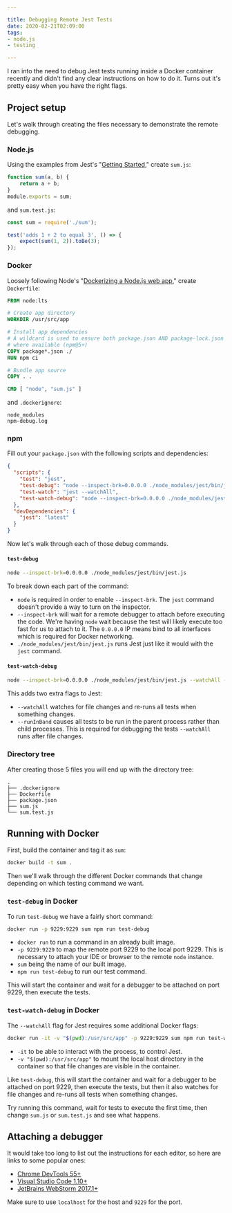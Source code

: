 ```yaml
---

title: Debugging Remote Jest Tests
date: 2020-02-21T02:09:00
tags:
- node.js
- testing

---
```


I ran into the need to debug Jest tests running inside a Docker container recently and didn't find any clear instructions on how to do it. Turns out it's pretty easy when you have the right flags.

## Project setup

Let's walk through creating the files necessary to demonstrate the remote debugging.

### Node.js

Using the examples from Jest's "[Getting Started](https://jestjs.io/docs/en/getting-started)," create `sum.js`:

```javascript
function sum(a, b) {
    return a + b;
}
module.exports = sum;
```

and `sum.test.js`:

```javascript
const sum = require('./sum');

test('adds 1 + 2 to equal 3', () => {
    expect(sum(1, 2)).toBe(3);
});
```

### Docker

Loosely following Node's "[Dockerizing a Node.js web app](https://nodejs.org/en/docs/guides/nodejs-docker-webapp/)," create `Dockerfile`:

```dockerfile
FROM node:lts

# Create app directory
WORKDIR /usr/src/app

# Install app dependencies
# A wildcard is used to ensure both package.json AND package-lock.json are copied
# where available (npm@5+)
COPY package*.json ./
RUN npm ci

# Bundle app source
COPY . .

CMD [ "node", "sum.js" ]
```

and `.dockerignore`:

```text
node_modules
npm-debug.log
```

### npm

Fill out your `package.json` with the following scripts and dependencies:

```json
{
  "scripts": {
    "test": "jest",
    "test-debug": "node --inspect-brk=0.0.0.0 ./node_modules/jest/bin/jest.js",
    "test-watch": "jest --watchAll",
    "test-watch-debug": "node --inspect-brk=0.0.0.0 ./node_modules/jest/bin/jest.js --watchAll --runInBand"
  },
  "devDependencies": {
    "jest": "latest"
  }
}
```

Now let's walk through each of those debug commands.

#### `test-debug`

```bash
node --inspect-brk=0.0.0.0 ./node_modules/jest/bin/jest.js
```

To break down each part of the command:

- `node` is required in order to enable `--inspect-brk`. The `jest` command doesn't provide a way to turn on the inspector.
- `--inspect-brk` will wait for a remote debugger to attach before executing the code. We're having `node` wait because the test will likely execute too fast for us to attach to it. The `0.0.0.0` IP means bind to all interfaces which is required for Docker networking.
- `./node_modules/jest/bin/jest.js` runs Jest just like it would with the `jest` command.

#### `test-watch-debug`

```bash
node --inspect-brk=0.0.0.0 ./node_modules/jest/bin/jest.js --watchAll --runInBand
```

This adds two extra flags to Jest:

- `--watchAll` watches for file changes and re-runs all tests when something changes.
- `--runInBand` causes all tests to be run in the parent process rather than child processes. This is required for debugging the tests `--watchAll` runs after file changes.

### Directory tree

After creating those 5 files you will end up with the directory tree:

```text
.
├── .dockerignore
├── Dockerfile
├── package.json
├── sum.js
└── sum.test.js
```

## Running with Docker

First, build the container and tag it as `sum`:

```bash
docker build -t sum .
```

Then we'll walk through the different Docker commands that change depending on which testing command we want.

### `test-debug` in Docker

To run `test-debug` we have a fairly short command:

```bash
docker run -p 9229:9229 sum npm run test-debug
```

- `docker run` to run a command in an already built image.
- `-p 9229:9229` to map the remote port 9229 to the local port 9229. This is necessary to attach your IDE or browser to the remote `node` instance.
- `sum` being the name of our built image.
- `npm run test-debug` to run our test command.

This will start the container and wait for a debugger to be attached on port 9229, then execute the tests.

### `test-watch-debug` in Docker

The `--watchAll` flag for Jest requires some additional Docker flags:

```bash
docker run -it -v "$(pwd):/usr/src/app" -p 9229:9229 sum npm run test-watch-debug
```

- `-it` to be able to interact with the process, to control Jest.
- `-v "$(pwd):/usr/src/app"` to mount the local host directory in the container so that file changes are visible in the container.

Like `test-debug`, this will start the container and wait for a debugger to be attached on port 9229, then execute the tests, but then it also watches for file changes and re-runs all tests when something changes.

Try running this command, wait for tests to execute the first time, then change `sum.js` or `sum.test.js` and see what happens.

## Attaching a debugger

It would take too long to list out the instructions for each editor, so here are links to some popular ones:

- [Chrome DevTools 55+](https://nodejs.org/de/docs/guides/debugging-getting-started/#chrome-devtools-55-microsoft-edge)
- [Visual Studio Code 1.10+](https://code.visualstudio.com/docs/nodejs/nodejs-debugging)
- [JetBrains WebStorm 2017.1+](https://www.jetbrains.com/help/webstorm/running-and-debugging-node-js.html)

Make sure to use `localhost` for the host and `9229` for the port.
